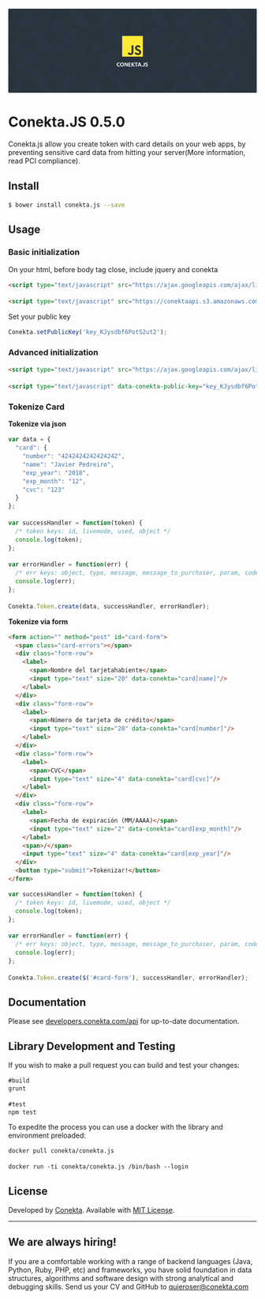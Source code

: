 ![README Cover Image](readme_cover.png)

Conekta.JS 0.5.0
===

Conekta.js allow you create token with card details on your web apps, by preventing sensitive card data from hitting your server(More information, read PCI compliance).

## Install

```sh
$ bower install conekta.js --save
```

## Usage

### Basic initialization

On your html, before body tag close, include jquery and conekta

```html
<script type="text/javascript" src="https://ajax.googleapis.com/ajax/libs/jquery/1.9.1/jquery.min.js"></script>

<script type="text/javascript" src="https://conektaapi.s3.amazonaws.com/v0.5.0/js/conekta.js"></script>
```

Set your public key

```javascript
Conekta.setPublicKey('key_KJysdbf6PotS2ut2');
```

### Advanced initialization

```html
<script type="text/javascript" src="https://ajax.googleapis.com/ajax/libs/jquery/1.9.1/jquery.min.js"></script>

<script type="text/javascript" data-conekta-public-key="key_KJysdbf6PotS2ut2" src="https://conektaapi.s3.amazonaws.com/v0.5.0/js/conekta.js"></script>
```

### Tokenize Card

**Tokenize via json**

```javascript
var data = {
  "card": {
    "number": "4242424242424242",
    "name": "Javier Pedreiro",
    "exp_year": "2018",
    "exp_month": "12",
    "cvc": "123"
  }
};

var successHandler = function(token) {
  /* token keys: id, livemode, used, object */
  console.log(token);
};

var errorHandler = function(err) {
  /* err keys: object, type, message, message_to_purchaser, param, code */
  console.log(err);
};

Conekta.Token.create(data, successHandler, errorHandler);
```

**Tokenize via form**

```html
<form action="" method="post" id="card-form">
  <span class="card-errors"></span>
  <div class="form-row">
    <label>
      <span>Nombre del tarjetahabiente</span>
      <input type="text" size="20" data-conekta="card[name]"/>
    </label>
  </div>
  <div class="form-row">
    <label>
      <span>Número de tarjeta de crédito</span>
      <input type="text" size="20" data-conekta="card[number]"/>
    </label>
  </div>
  <div class="form-row">
    <label>
      <span>CVC</span>
      <input type="text" size="4" data-conekta="card[cvc]"/>
    </label>
  </div>
  <div class="form-row">
    <label>
      <span>Fecha de expiración (MM/AAAA)</span>
      <input type="text" size="2" data-conekta="card[exp_month]"/>
    </label>
    <span>/</span>
    <input type="text" size="4" data-conekta="card[exp_year]"/>
  </div>
  <button type="submit">Tokenizar!</button>
</form>
```

```javascript
var successHandler = function(token) {
  /* token keys: id, livemode, used, object */
  console.log(token);
};

var errorHandler = function(err) {
  /* err keys: object, type, message, message_to_purchaser, param, code */
  console.log(err);
};

Conekta.Token.create($('#card-form'), successHandler, errorHandler);
```

## Documentation

Please see [developers.conekta.com/api](https://developers.conekta.com/api) for up-to-date documentation.

## Library Development and Testing

If you wish to make a pull request you can build and test your changes:

```shell
#build
grunt

#test
npm test
```

To expedite the process you can use a docker with the library and environment preloaded:

```shell
docker pull conekta/conekta.js

docker run -ti conekta/conekta.js /bin/bash --login
```
## License

Developed by [Conekta](https://www.conekta.com). Available with [MIT License](LICENSE).

***

## We are always hiring!

If you are a comfortable working with a range of backend languages (Java, Python, Ruby, PHP, etc) and frameworks, you have solid foundation in data structures, algorithms and software design with strong analytical and debugging skills. Send us your CV and GitHub to quieroser@conekta.com
